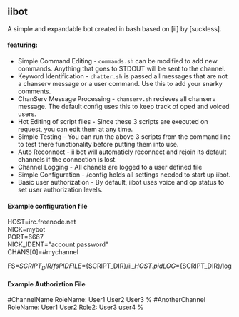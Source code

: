
## iibot

A simple and expandable bot created in bash based on [ii] by [suckless].

#### featuring:

 * Simple Command Editing - `commands.sh` can be modified to add new commands. Anything that goes to STDOUT will be sent to the channel. 
 * Keyword Identification - `chatter.sh` is passed all messages that are not a chanserv message or a user command. Use this to add your snarky comments.
 * ChanServ Message Processing - `chanserv.sh` recieves all chanserv message. The default config uses this to keep track of oped and voiced users.
 * Hot Editing of script files - Since these 3 scripts are executed on request, you can edit them at any time.
 * Simple Testing - You can run the above 3 scripts from the command line to test there functionality before putting them into use.
 * Auto Reconnect - ii bot will automaticly reconnect and rejoin its default channels if the connection is lost.
 * Channel Logging - All chanels are logged to a user defined file
 * Simple Configuration - /config holds all settings needed to start up iibot.
 * Basic user authorization - By default, iibot uses voice and op status to set user authorization levels.


#### Example configuration file

HOST=irc.freenode.net  
NICK=mybot  
PORT=6667  
NICK_IDENT="account password"  
CHANS[0]=#mychannel  

FS=${SCRIPT_DIR}/fs  
PIDFILE=${SCRIPT_DIR}/ii_${HOST}.pid  
LOG=${SCRIPT_DIR}/log 


#### Example Authoriztion File

#ChannelName
RoleName: User1 User2 User3
%
#AnotherChannel
RoleName: User1 User2
Role2: User3 user4
%
 
